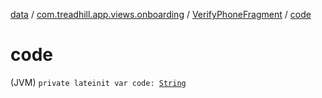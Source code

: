 [data](../../index.md) / [com.treadhill.app.views.onboarding](../index.md) / [VerifyPhoneFragment](index.md) / [code](./code.md)

# code

(JVM) `private lateinit var code: `[`String`](https://kotlinlang.org/api/latest/jvm/stdlib/kotlin/-string/index.html)